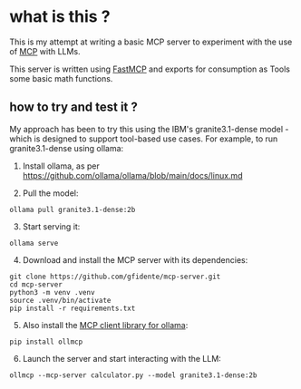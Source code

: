 # what is this ?

This is my attempt at writing a basic MCP server to experiment with the use of [MCP](https://modelcontextprotocol.io/introduction) with LLMs.

This server is written using [FastMCP](https://github.com/jlowin/fastmcp) and exports for consumption as Tools some basic math functions.

## how to try and test it ?

My approach has been to try this using the IBM's granite3.1-dense model - which is designed to support tool-based use cases. For example, to run granite3.1-dense using ollama:

1. Install ollama, as per https://github.com/ollama/ollama/blob/main/docs/linux.md

2. Pull the model:
```
ollama pull granite3.1-dense:2b
```

3. Start serving it:
```
ollama serve
```

4. Download and install the MCP server with its dependencies:
```
git clone https://github.com/gfidente/mcp-server.git
cd mcp-server
python3 -m venv .venv
source .venv/bin/activate
pip install -r requirements.txt
```

5. Also install the [MCP client library for ollama](https://github.com/jonigl/mcp-client-for-ollama):
```
pip install ollmcp
```

6. Launch the server and start interacting with the LLM:
```
ollmcp --mcp-server calculator.py --model granite3.1-dense:2b
```

